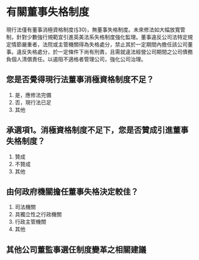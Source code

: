 # 有關董事失格制度

現行法僅有董事消極資格制度(§30)，無董事失格制度。未來修法如大幅放寬管制，針對少數強行規範宜引進英美法系失格制度強化監理。董事違反公司法特定規定情節嚴重者，法院或主管機關得為失格處分，禁止其於一定期間內擔任該公司董事。違反失格處分，於一定條件下尚有刑責，且需就違法經營公司期間之公司債務負個人清償責任。以遏阻不適格者管理公司，強化公司治理。

## 您是否覺得現行法董事消極資格制度不足？
1. 是，應修法完備
2. 否，現行法已足
3. 其他

## 承選項1。消極資格制度不足下，您是否贊成引進董事失格制度？
1. 贊成
2. 不贊成
3. 其他

## 由何政府機關擔任董事失格決定較佳？
1. 司法機關
2. 具獨立性之行政機關
3. 行政主管機關
4. 其他

## 其他公司董監事選仼制度變革之相關建議
